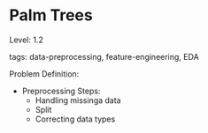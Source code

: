 # Palm Trees

Level: 1.2

tags: data-preprocessing, feature-engineering, EDA

Problem Definition:

* Preprocessing Steps:
    * Handling missinga data
    * Split
    * Correcting data types
